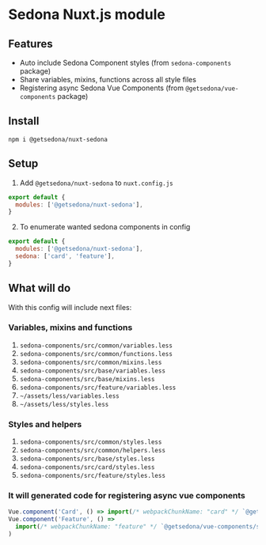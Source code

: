 # Sedona Nuxt.js module

## Features

- Auto include Sedona Component styles (from `sedona-components` package)
- Share variables, mixins, functions across all style files
- Registering async Sedona Vue Components (from `@getsedona/vue-components` package)

## Install

`npm i @getsedona/nuxt-sedona`

## Setup

1. Add `@getsedona/nuxt-sedona` to `nuxt.config.js`

```js
export default {
  modules: ['@getsedona/nuxt-sedona'],
}
```

2. To enumerate wanted sedona components in config

```js
export default {
  modules: ['@getsedona/nuxt-sedona'],
  sedona: ['card', 'feature'],
}
```

## What will do

With this config will include next files:

### Variables, mixins and functions

1. `sedona-components/src/common/variables.less`
2. `sedona-components/src/common/functions.less`
3. `sedona-components/src/common/mixins.less`
4. `sedona-components/src/base/variables.less`
5. `sedona-components/src/base/mixins.less`
6. `sedona-components/src/feature/variables.less`
7. `~/assets/less/variables.less`
8. `~/assets/less/styles.less`

### Styles and helpers

1. `sedona-components/src/common/styles.less`
2. `sedona-components/src/common/helpers.less`
3. `sedona-components/src/base/styles.less`
4. `sedona-components/src/card/styles.less`
5. `sedona-components/src/feature/styles.less`

### It will generated code for registering async vue components

```js
Vue.component('Card', () => import(/* webpackChunkName: "card" */ `@getsedona/vue-components/src/components/Card/Card`))
Vue.component('Feature', () =>
  import(/* webpackChunkName: "feature" */ `@getsedona/vue-components/src/components/Feature/Feature`)
)
```

